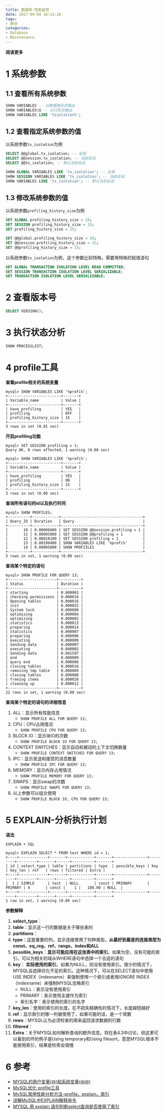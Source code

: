 ```yaml
---
title: 数据库-性能监控
date: 2017-09-04 16:11:10
tags: 
- 原创
categories: 
- Database
- Maintenance
---
```


**阅读更多**

<!--more-->

# 1 系统参数

## 1.1 查看所有系统参数

```sql
SHOW VARIABLES -- 以数据表形式输出
SHOW VARIABLES\G -- 以行形式输出
SHOW VARIABLES LIKE '%isolation%';
```

## 1.2 查看指定系统参数的值

以系统参数`tx_isolation`为例

```sql
SELECT @@global.tx_isolation; -- 全局
SELECT @@session.tx_isolation; -- 当前会话
SELECT @@tx_isolation; -- 默认当前会话

SHOW GLOBAL VARIABLES LIKE 'tx_isolation'; -- 全局
SHOW SESSION VARIABLES LIKE 'tx_isolation'; -- 当前会话
SHOW VARIABLES LIKE 'tx_isolation'; -- 默认当前会话
```

## 1.3 修改系统参数的值

以系统参数`profiling_history_size`为例

```sql
SET GLOBAL profiling_history_size = 10;
SET SESSION profiling_history_size = 15;
SET profiling_history_size = 15;

SET @@global.profiling_history_size = 10;
SET @@session.profiling_history_size = 15;
SET @@profiling_history_size = 15;
```

以系统参数`tx_isolation`为例，这个参数比较特殊，需要用特殊的赋值语句

```sql
SET GLOBAL TRANSACTION ISOLATION LEVEL READ COMMITTED;
SET SESSION TRANSACTION ISOLATION LEVEL SERIALIZABLE;
SET TRANSACTION ISOLATION LEVEL SERIALIZABLE;
```

# 2 查看版本号

```sql
SELECT VERSION();
```

# 3 执行状态分析

```sql
SHOW PROCESSLIST;
```

# 4 profile工具

**查看profile相关的系统变量**

```
mysql> SHOW VARIABLES LIKE '%profi%';
+------------------------+-------+
| Variable_name          | Value |
+------------------------+-------+
| have_profiling         | YES   |
| profiling              | OFF   |
| profiling_history_size | 15    |
+------------------------+-------+
3 rows in set (0.01 sec)
```

**开启profiling功能**

```
mysql> SET SESSION profiling = 1;
Query OK, 0 rows affected, 1 warning (0.00 sec)

mysql> SHOW VARIABLES LIKE '%profi%';
+------------------------+-------+
| Variable_name          | Value |
+------------------------+-------+
| have_profiling         | YES   |
| profiling              | ON    |
| profiling_history_size | 15    |
+------------------------+-------+
3 rows in set (0.00 sec)
```

**查询所有语句的id以及执行时间**

```
mysql> SHOW PROFILES;
+----------+------------+-------------------------------------+
| Query_ID | Duration   | Query                               |
+----------+------------+-------------------------------------+
|       10 | 0.00006000 | SET SESSION @@session.profiling = 1 |
|       11 | 0.00005800 | SET SESSION @@profiling = 1         |
|       12 | 0.00010100 | SET SESSION profiling = 1           |
|       13 | 0.00190400 | SHOW VARIABLES LIKE '%profi%'       |
|       14 | 0.00005800 | SHOW PROFIILES                      |
+----------+------------+-------------------------------------+
5 rows in set, 1 warning (0.00 sec)
```

**查询某个特定的语句**

```
mysql> SHOW PROFILE FOR QUERY 13;
+----------------------+----------+
| Status               | Duration |
+----------------------+----------+
| starting             | 0.000063 |
| checking permissions | 0.000016 |
| Opening tables       | 0.000016 |
| init                 | 0.000052 |
| System lock          | 0.000008 |
| optimizing           | 0.000004 |
| optimizing           | 0.000002 |
| statistics           | 0.000013 |
| preparing            | 0.000014 |
| statistics           | 0.000007 |
| preparing            | 0.000006 |
| executing            | 0.000009 |
| Sending data         | 0.000007 |
| executing            | 0.000002 |
| Sending data         | 0.001597 |
| end                  | 0.000009 |
| query end            | 0.000006 |
| closing tables       | 0.000016 |
| removing tmp table   | 0.000009 |
| closing tables       | 0.000008 |
| freeing items        | 0.000028 |
| cleaning up          | 0.000012 |
+----------------------+----------+
22 rows in set, 1 warning (0.00 sec)
```

**查询某个特定的语句的详细信息**

1. ALL：显示所有性能信息
    * `SHOW PROFILE ALL FOR QUERY 13;`
1. CPU：CPU占用情况
    * `SHOW PROFILE CPU FOR QUERY 13;`
1. BLOCK IO：显示块IO的次数
    * `SHOW PROFILE BLOCK IO FOR QUERY 13;`
1. CONTEXT SWITCHES：显示自动和被动的上下文切换数量
    * `SHOW PROFILE CONTEXT SWITCHES FOR QUERY 13;`
1. IPC：显示发送和接受的消息数量
    * `SHOW PROFILE IPC FOR QUERY 13;`
1. MEMORY：显示内存占用情况
    * `SHOW PROFILE MEMORY FOR QUERY 13;`
1. SWAPS：显示swap的次数
    * `SHOW PROFILE SWAPS FOR QUERY 13;`
1. 以上参数可以组合使用
    * `SHOW PROFILE BLOCK IO, CPU FOR QUERY 13;`

# 5 EXPLAIN-分析执行计划

**语法**

```
EXPLAIN + SQL

mysql> EXPLAIN SELECT * FROM test WHERE id = 1;
+----+-------------+-------+------------+-------+---------------+---------+---------+-------+------+----------+-------+
| id | select_type | table | partitions | type  | possible_keys | key     | key_len | ref   | rows | filtered | Extra |
+----+-------------+-------+------------+-------+---------------+---------+---------+-------+------+----------+-------+
|  1 | SIMPLE      | test  | NULL       | const | PRIMARY       | PRIMARY | 4       | const |    1 |   100.00 | NULL  |
+----+-------------+-------+------------+-------+---------------+---------+---------+-------+------+----------+-------+
1 row in set, 1 warning (0.00 sec)

```

**参数解释**

1. **select_type**：
1. **table**：显示这一行的数据是关于哪张表的
1. **partitions**：
1. **type**：这是重要的列，显示连接使用了何种类型。**从最好到最差的连接类型为const、eq_reg、ref、range、index和ALL**
1. **possible_keys**：**显示可能应用在这张表中的索引**。如果为空，没有可能的索引。可以为相关的域从WHERE语句中选择一个合适的语句
1. **key**： **实际使用的索引**。如果为NULL，则没有使用索引。很少的情况下，MYSQL会选择优化不足的索引。这种情况下，可以在SELECT语句中使用USE INDEX（indexname）来强制使用一个索引或者用IGNORE INDEX（indexname）来强制MYSQL忽略索引
    * NULL：表示没有使用索引
    * PRIMARY：表示使用主键作为索引
    * 索引名字：表示使用的索引的名字
1. **key_len**：使用的索引的长度。在不损失精确性的情况下，长度越短越好
1. **ref**：显示索引的哪一列被使用了，如果可能的话，是一个常数
1. **rows**：MYSQL认为必须检查的用来返回请求数据的行数
1. **filtered**：
1. **Extra**：关于MYSQL如何解析查询的额外信息。将在表4.3中讨论，但这里可以看到的坏的例子是Using temporary和Using filesort，意思MYSQL根本不能使用索引，结果是检索会很慢

# 6 参考

* [MYSQL的用户变量(@)和系统变量(@@)](http://www.cnblogs.com/awishfullyway/p/6485070.html)
* [MySQL优化 profile工具](https://jingyan.baidu.com/article/c35dbcb085eb688916fcbc01.html)
* [MySQL常用性能分析方法-profile，explain，索引](http://blog.csdn.net/21aspnet/article/details/52938346)
* [详解MySQL中EXPLAIN解释命令](http://database.51cto.com/art/200912/168453.htm)
* [MYSQL 用 explain 语句判断select查询是否使用了索引](http://blog.csdn.net/u014453898/article/details/55004193)
